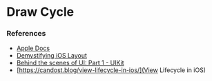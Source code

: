 # Draw Cycle
### References
- [Apple Docs](https://developer.apple.com/library/archive/documentation/2DDrawing/Conceptual/DrawingPrintingiOS/GraphicsDrawingOverview/GraphicsDrawingOverview.html)
- [Demystifying iOS Layout](https://tech.gc.com/demystifying-ios-layout/)
- [Behind the scenes of UI: Part 1 - UIKit](https://vbat.dev/behind-the-scenes-of-ui-part-1-uikit)
- [https://candost.blog/view-lifecycle-in-ios/](View Lifecycle in iOS)
